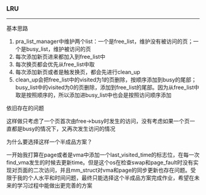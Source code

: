 ### LRU
***

基本思路

1. pra_list_manager中维护两个list：一个是free_list，维护没有被访问的页；一个是busy_list，维护被访问的页
2. 每次添加新页进来都加入到free_list中
3. 每次换页都会优先从free_list中取
4. 每次添加新页或者是触发换页，都会先进行clean_up
5. clean_up会把free_list中的visited为1的页删除，按顺序添加到busy的尾部；busy_list中的visited为0的页删除，添加到free_list的尾部。因为从free_list中取是按照顺序的，所以添加进busy_list中也会是按照访问顺序添加

依旧存在的问题

这样做只考虑了一个页首次由free->busy时发生的访问，没有考虑如果一个页一直都是busy的情况下，又再次发生访问的情况

为什么要选择这样一个半成品方案？

一开始我打算在page或者是vma中添加一个last_visited_time的标志位，在每一次find_vma发生的时候去更新time。但是这个os在检查swap和page_fault时没有实现对页面的二次访问，并且mm_struct对vma和page的同步更新也存在问题。受限于我的个人水平和时间问题，最终只能选择这个半成品方案完成作业，希望在未来的学习过程中能做出更完善的方案